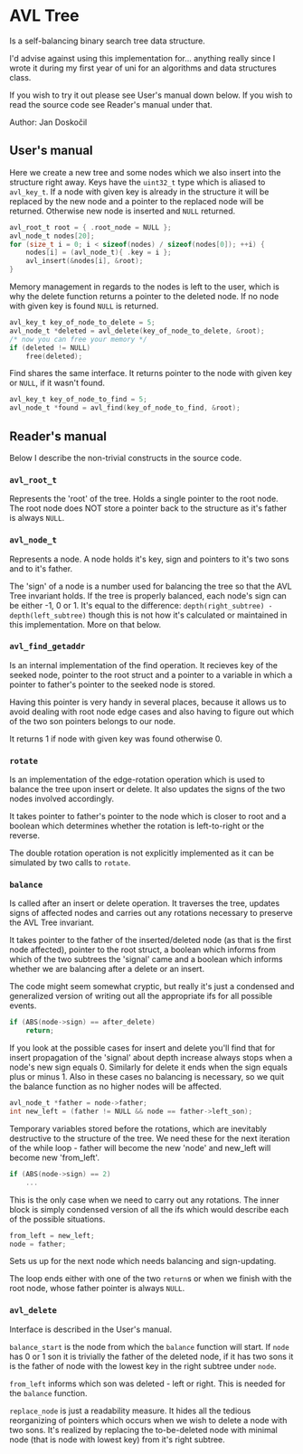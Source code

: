 # AVL Tree

Is a self-balancing binary search tree data structure.

I'd advise against using this implementation for... anything really since I
wrote it during my first year of uni for an algorithms and data structures
class.

If you wish to try it out please see User's manual down below. If you wish to
read the source code see Reader's manual under that.

Author: Jan Doskočil

## User's manual

Here we create a new tree and some nodes which we also insert into the
structure right away. Keys have the `uint32_t` type which is aliased to
`avl_key_t`. If a node with given key is already in the structure it will be
replaced by the new node and a pointer to the replaced node will be returned.
Otherwise new node is inserted and `NULL` returned.

```c
avl_root_t root = { .root_node = NULL };
avl_node_t nodes[20];
for (size_t i = 0; i < sizeof(nodes) / sizeof(nodes[0]); ++i) {
	nodes[i] = (avl_node_t){ .key = i };
	avl_insert(&nodes[i], &root);
}
```

Memory management in regards to the nodes is left to the user, which is why the
delete function returns a pointer to the deleted node. If no node with given
key is found `NULL` is returned.

```c
avl_key_t key_of_node_to_delete = 5;
avl_node_t *deleted = avl_delete(key_of_node_to_delete, &root);
/* now you can free your memory */
if (deleted != NULL)
	free(deleted);
```

Find shares the same interface. It returns pointer to the node with given key
or `NULL`, if it wasn't found.

```c
avl_key_t key_of_node_to_find = 5;
avl_node_t *found = avl_find(key_of_node_to_find, &root);
```

## Reader's manual

Below I describe the non-trivial constructs in the source code.

### `avl_root_t`

Represents the 'root' of the tree. Holds a single pointer to the root node. The
root node does NOT store a pointer back to the structure as it's father is
always `NULL`.

### `avl_node_t`

Represents a node. A node holds it's key, sign and pointers to it's two sons
and to it's father.

The 'sign' of a node is a number used for balancing the tree so that the AVL
Tree invariant holds. If the tree is properly balanced, each node's sign can be
either -1, 0 or 1. It's equal to the difference: `depth(right_subtree) -
depth(left_subtree)` though this is not how it's calculated or maintained in
this implementation. More on that below.

### `avl_find_getaddr`

Is an internal implementation of the find operation. It recieves key of the
seeked node, pointer to the root struct and  a pointer to a variable in which a
pointer to father's pointer to the seeked node is stored.

Having this pointer is very handy in several places, because it allows us to
avoid dealing with root node edge cases and also having to figure out which of
the two son pointers belongs to our node.

It returns 1 if node with given key was found otherwise 0.

### `rotate`

Is an implementation of the edge-rotation operation which is used to balance
the tree upon insert or delete. It also updates the signs of the two nodes
involved accordingly.

It takes pointer to father's pointer to the node which is closer to root and a
boolean which determines whether the rotation is left-to-right or the reverse.

The double rotation operation is not explicitly implemented as it can be
simulated by two calls to `rotate`.

### `balance`

Is called after an insert or delete operation. It traverses the tree, updates
signs of affected nodes and carries out any rotations necessary to preserve the
AVL Tree invariant.

It takes pointer to the father of the inserted/deleted node (as that is the
first node affected), pointer to the root struct, a boolean which informs from
which of the two subtrees the 'signal' came and a boolean which informs whether
we are balancing after a delete or an insert.

The code might seem somewhat cryptic, but really it's just a condensed and
generalized version of writing out all the appropriate ifs for all possible
events.

```c
if (ABS(node->sign) == after_delete)
	return;
```

If you look at the possible cases for insert and delete you'll find that for
insert propagation of the 'signal' about depth increase always stops when a
node's new sign equals 0. Similarly for delete it ends when the sign equals
plus or minus 1. Also in these cases no balancing is necessary, so we quit the
balance function as no higher nodes will be affected.

```c
avl_node_t *father = node->father;
int new_left = (father != NULL && node == father->left_son);
```

Temporary variables stored before the rotations, which are inevitably
destructive to the structure of the tree. We need these for the next iteration
of the while loop - father will become the new 'node' and new_left will become
new 'from_left'.

```c
if (ABS(node->sign) == 2)
	...
```

This is the only case when we need to carry out any rotations. The inner block
is simply condensed version of all the ifs which would describe each of the
possible situations.

```c
from_left = new_left;
node = father;
```

Sets us up for the next node which needs balancing and sign-updating.

The loop ends either with one of the two `return`s or when we finish with the
root node, whose father pointer is always `NULL`.

### `avl_delete`

Interface is described in the User's manual.

`balance_start` is the node from which the `balance` function will start. If
`node` has 0 or 1 son it is trivially the father of the deleted node, if it has
two sons it is the father of node with the lowest key in the right subtree
under `node`.

`from_left` informs which son was deleted - left or right. This is needed for
the `balance` function.

`replace_node` is just a readability measure. It hides all the tedious
reorganizing of pointers which occurs when we wish to delete a node with two
sons. It's realized by replacing the to-be-deleted node with minimal node (that
is node with lowest key) from it's right subtree.
